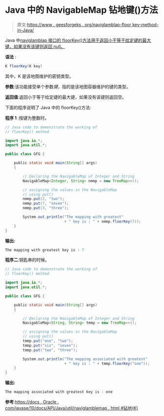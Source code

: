# Java 中的 NavigableMap 钻地键()方法

> 原文:[https://www . geesforgeks . org/naviglamblap-floor key-method-in-Java/](https://www.geeksforgeeks.org/navigablemap-floorkey-method-in-java/)

Java 中[naviglamblap 接口的 floorKey()方法用于返回小于等于给定键的最大键，如果没有该键则返回 null。](https://www.geeksforgeeks.org/navigablemap-interface-in-java-with-example/)

**语法** :

```java
K floorKey(K key)

```

其中，K 是该地图维护的密钥类型。

**参数**:该功能接受单个参数*键*，指的是该地图容器维护的键的类型。

**返回值**:返回小于等于给定键的最大键，如果没有该键则返回空。

下面的程序说明了 Java 中的 floorKey()方法:

**程序 1** :按键为整数时。

```java
// Java code to demonstrate the working of
// floorKey() method

import java.io.*;
import java.util.*;

public class GFG {

    public static void main(String[] args)
    {

        // Declaring the NavigableMap of Integer and String
        NavigableMap<Integer, String> nmmp = new TreeMap<>();

        // assigning the values in the NavigableMap
        // using put()
        nmmp.put(2, "two");
        nmmp.put(7, "seven");
        nmmp.put(3, "three");

        System.out.println("The mapping with greatest"
                           + " key is : " + nmmp.floorKey(7));
    }
}
```

**输出:**

```java
The mapping with greatest key is : 7

```

**程序二**:钥匙串的时候。

```java
// Java code to demonstrate the working of
// floorKey() method

import java.io.*;
import java.util.*;

public class GFG {

    public static void main(String[] args)
    {

        // Declaring the NavigableMap of Integer and String
        NavigableMap<String, String> tmmp = new TreeMap<>();

        // assigning the values in the NavigableMap
        // using put()
        tmmp.put("one", "two");
        tmmp.put("six", "seven");
        tmmp.put("two", "three");

        System.out.println("The mapping associated with greatest"
                           + " key is : " + tmmp.floorKey("one"));
    }
}
```

**输出:**

```java
The mapping associated with greatest key is : one

```

**参考**:[https://docs . Oracle . com/javase/10/docs/API/Java/util/naviglamblemap . html #钻地(K)](https://docs.oracle.com/javase/10/docs/api/java/util/NavigableMap.html#floorKey(K))